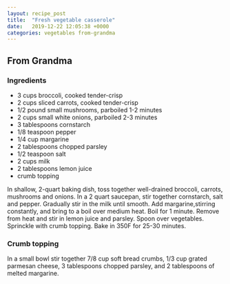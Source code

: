 ```yaml
---
layout: recipe_post
title:  "Fresh vegetable casserole"
date:   2019-12-22 12:05:38 +0000
categories: vegetables from-grandma
---
```


## From Grandma
### Ingredients
* 3 cups broccoli, cooked tender-crisp
* 2 cups sliced carrots, cooked tender-crisp
* 1/2 pound small mushrooms, parboiled 1-2 minutes
* 2 cups small white onions, parboiled 2-3 minutes
* 3 tablespoons cornstarch
* 1/8 teaspoon pepper
* 1/4 cup margarine
* 2 tablespoons chopped parsley
* 1/2 teaspoon salt
* 2 cups milk
* 2 tablespoons lemon juice
* crumb topping


In shallow, 2-quart baking dish, toss together well-drained broccoli, carrots, mushrooms and onions. In a 2 quart saucepan, stir together cornstarch, salt and pepper. Gradually stir in the milk until smooth. Add margarine,stirring constantly, and bring to a boil over medium heat. Boil for 1 minute. Remove from heat and stir in lemon juice and parsley. Spoon over vegetables. Sprinckle with crumb topping.  Bake in 350F for 25-30 minutes.

### Crumb topping

In a small bowl stir together 7/8 cup soft bread crumbs, 1/3 cup grated parmesan cheese, 3 tablespoons chopped parsley, and 2 tablespoons of melted margarine.

